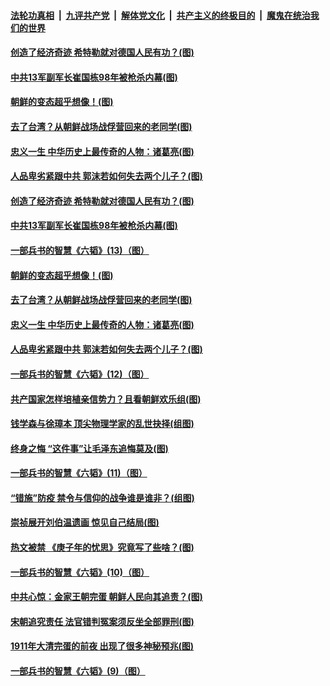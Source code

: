 

####  [法轮功真相](../../../../basic/blob/master/README.md?t=05061501) &nbsp;|&nbsp; [九评共产党](../../../../9ping.md/blob/master/README.md?t=05061501) &nbsp;|&nbsp; [解体党文化](../../../../jtdwh.md/blob/master/README.md?t=05061501)  &nbsp;|&nbsp; [共产主义的终极目的](../../../../gczydzjmd.md/blob/master/README.md?t=05061501) &nbsp;|&nbsp; [魔鬼在统治我们的世界](../../../../mgztzwmdsj.md/blob/master/README.md?t=05061501) 

#### [创造了经济奇迹 希特勒就对德国人民有功？(图)](../pages/p6/931904.md?t=05061501) 

#### [中共13军副军长崔国栋98年被枪杀内幕(图)](../pages/p6/930973.md?t=05061501) 

#### [朝鲜的变态超乎想像！(图)](../pages/p6/931969.md?t=05061501) 

#### [去了台湾？从朝鲜战场战俘营回来的老同学(图)](../pages/p6/931873.md?t=05061501) 

#### [忠义一生 中华历史上最传奇的人物：诸葛亮(图)](../pages/p6/930978.md?t=05061501) 

#### [人品卑劣紧跟中共 郭沫若如何失去两个儿子？(图)](../pages/p6/931305.md?t=05061501) 

#### [创造了经济奇迹 希特勒就对德国人民有功？(图)](../pages/p6/931904.md?t=05061501) 

#### [中共13军副军长崔国栋98年被枪杀内幕(图)](../pages/p6/930973.md?t=05061501) 

#### [一部兵书的智慧《六韬》(13)（图）](../pages/p6/930907.md?t=05061501) 

#### [朝鲜的变态超乎想像！(图)](../pages/p6/931969.md?t=05061501) 

#### [去了台湾？从朝鲜战场战俘营回来的老同学(图)](../pages/p6/931873.md?t=05061501) 

#### [忠义一生 中华历史上最传奇的人物：诸葛亮(图)](../pages/p6/930978.md?t=05061501) 

#### [人品卑劣紧跟中共 郭沫若如何失去两个儿子？(图)](../pages/p6/931305.md?t=05061501) 

#### [一部兵书的智慧《六韬》(12)（图）](../pages/p6/930905.md?t=05061501) 

#### [共产国家怎样培植亲信势力？且看朝鲜欢乐组(图)](../pages/p6/931871.md?t=05061501) 

#### [钱学森与徐璋本 顶尖物理学家的乱世抉择(组图)](../pages/p6/931452.md?t=05061501) 

#### [终身之悔 “这件事”让毛泽东追悔莫及(图)](../pages/p6/930972.md?t=05061501) 

#### [一部兵书的智慧《六韬》(11)（图）](../pages/p6/930903.md?t=05061501) 

#### [“错施”防疫 禁令与信仰的战争谁是谁非？(组图)](../pages/p6/931966.md?t=05061501) 

#### [崇祯展开刘伯温遗画 惊见自己结局(图)](../pages/p6/931211.md?t=05061501) 

#### [热文被禁 《庚子年的忧思》究竟写了些啥？(图)](../pages/p6/931861.md?t=05061501) 

#### [一部兵书的智慧《六韬》(10)（图）](../pages/p6/930901.md?t=05061501) 

#### [中共心惊：金家王朝完蛋 朝鲜人民向其追责？(图)](../pages/p6/931869.md?t=05061501) 

#### [宋朝追究责任 法官错判冤案须反坐全部罪刑(图)](../pages/p6/931589.md?t=05061501) 

#### [1911年大清完蛋的前夜 出现了很多神秘预兆(图)](../pages/p6/931840.md?t=05061501) 

#### [一部兵书的智慧《六韬》(9)（图）](../pages/p6/930900.md?t=05061501) 

